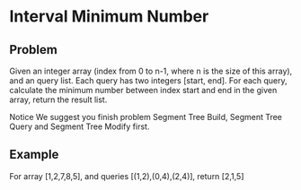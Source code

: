 Interval Minimum Number
===

## Problem

Given an integer array (index from 0 to n-1, where n is the size of this array), and an query list. Each query has two integers [start, end]. For each query, calculate the minimum number between index start and end in the given array, return the result list.

 Notice
We suggest you finish problem Segment Tree Build, Segment Tree Query and Segment Tree Modify first.



## Example

For array [1,2,7,8,5], and queries [(1,2),(0,4),(2,4)], return [2,1,5]